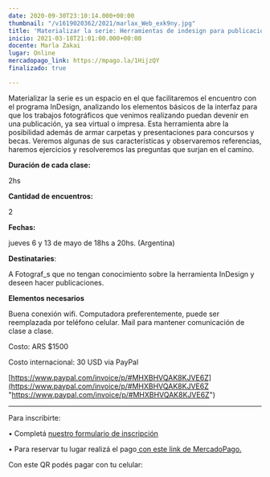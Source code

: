 ```yaml
---
date: 2020-09-30T23:10:14.000+00:00
thumbnail: "/v1619020362/2021/marlax_Web_exk9ny.jpg"
title: 'Materializar la serie: Herramientas de indesign para publicaciones urgentes '
inicio: 2021-03-18T21:01:00.000+00:00
docente: Marla Zakai
lugar: Online
mercadopago_link: https://mpago.la/1HijzQY
finalizado: true

---
```

Materializar la serie es un espacio en el que facilitaremos el encuentro con el programa InDesign, analizando los elementos básicos de la interfaz para que los trabajos fotográficos que venimos realizando puedan devenir en una publicación, ya sea virtual o impresa. Esta herramienta abre la posibilidad además de armar carpetas y presentaciones para concursos y becas. Veremos algunas de sus características y observaremos referencias, haremos ejercicios y resolveremos las preguntas que surjan en el camino.

**Duración de cada clase:**

2hs

**Cantidad de encuentros:**

2

**Fechas:**

jueves 6 y 13 de mayo de 18hs a 20hs. (Argentina)

**Destinataries**:

A Fotograf_s que no tengan conocimiento sobre la herramienta InDesign y deseen hacer publicaciones.

**Elementos necesarios**

Buena conexión wifi. Computadora preferentemente, puede ser reemplazada por teléfono celular. Mail para mantener comunicación de clase a clase.

Costo: ARS $1500

Costo internacional: 30 USD via PayPal

[https://www.paypal.com/invoice/p/#MHXBHVQAK8KJVE6Z](https://www.paypal.com/invoice/p/#MHXBHVQAK8KJVE6Z "https://www.paypal.com/invoice/p/#MHXBHVQAK8KJVE6Z")

***

Para inscribirte:

• Completá [nuestro formulario de inscripción ](https://docs.google.com/forms/d/1RhDzeF1odvRAk5BRAHQtZBL2LjXZd1H81fV54NRRL6w/edit)

• Para reservar tu lugar realizá el pago[ con este link de MercadoPago.](https://mpago.la/1HijzQY)

Con este QR podés pagar con tu celular: